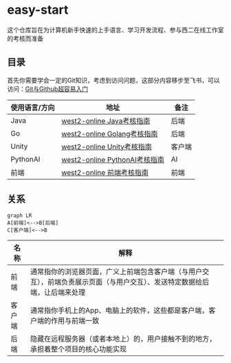 # easy-start

这个仓库旨在为计算机新手快速的上手语言、学习开发流程、参与西二在线工作室的考核而准备

## 目录

首先你需要学会一定的Git知识，考虑到访问问题，这部分内容移步至飞书，可以访问：[Git与Github超容易入门](https://west2-online.feishu.cn/wiki/Lsz9w3CiGinXzgkevtmceHZknrf)

| 使用语言/方向 | 地址                                                         | 备注   |
| ------------- | ------------------------------------------------------------ | ------ |
| Java          | [west2-online Java考核指南](https://github.com/west2-online/learn-java) | 后端   |
| Go            | [west2-online Golang考核指南](https://github.com/west2-online/learn-go) | 后端   |
| Unity         | [west2-online Unity考核指南](https://github.com/west2-online/learn-unity) | 客户端 |
| PythonAI      | [west2-online PythonAI考核指南](https://github.com/west2-online/learn-AI) | AI     |
| 前端          | [west2-online 前端考核指南](https://github.com/west2-online/learn-front-end) | 前端   |

## 关系

```mermaid
graph LR
A[前端]<-->B[后端]
C[客户端]<-->B
```

| 名称 | 解释                                                         |
| ------------- | ------------------------------------------------------------ |
| 前端          | 通常指你的浏览器页面，广义上前端包含客户端（与用户交互），前端负责展示页面（与用户交互）、发送特定数据给后端，让后端来处理 |
| 客户端            | 通常指你手机上的App、电脑上的软件，这些都是客户端，客户端的作用与前端一致 |
| 后端         | 隐藏在远程服务器（或者本地上）的，用户接触不到的地方，承担着整个项目的核心功能实现 |
